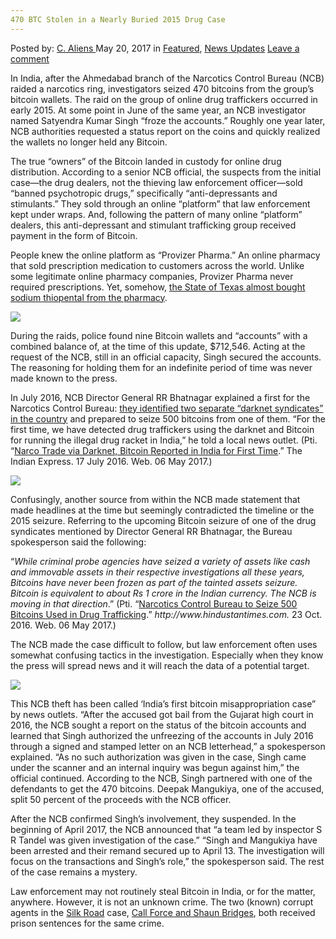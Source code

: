 ```yaml
---
470 BTC Stolen in a Nearly Buried 2015 Drug Case
---
```

<article class="post-listing post-20004 post type-post status-publish format-standard has-post-thumbnail hentry  tag-2524 tag-5455 tag-buried tag-case tag-stolen">
    <div class="post-inner">
        <span>Posted by: <a href="https://www.deepdotweb.com/author/caliens/" title="">C. Aliens </a></span>
    <span>May 20, 2017</span>
    <span>in <a href="https://www.deepdotweb.com/category/deepdot-news/" rel="category tag">Featured</a>, <a href="https://www.deepdotweb.com/category/news-updates/" rel="category tag">News Updates</a></span>
    <span><a href="https://www.deepdotweb.com/2017/05/20/470-btc-stolen-nearly-buried-2015-drug-case/#respond">Leave a comment</a></span>
    </p>
    <div class="clear"></div>
    <div class="entry">
    <p>In India, after the Ahmedabad branch of the Narcotics Control Bureau (NCB) raided a narcotics ring, investigators seized 470 bitcoins from the group’s bitcoin wallets. The raid on the group of online drug traffickers occurred in early 2015. At some point in June of the same year, an NCB investigator named Satyendra Kumar Singh “froze the accounts.” Roughly one year later, NCB authorities requested a status report on the coins and quickly realized the wallets no longer held any Bitcoin.</p>
    <p>The true “owners” of the Bitcoin landed in custody for online drug distribution. According to a senior NCB official, the suspects from the initial case—the drug dealers, not the thieving law enforcement officer—sold “banned psychotropic drugs,” specifically “anti-depressants and stimulants.” They sold through an online “platform” that law enforcement kept under wraps. And, following the pattern of many online “platform” dealers, this anti-depressant and stimulant trafficking group received payment in the form of Bitcoin.</p>
    <p>People knew the online platform as “Provizer Pharma.” An online pharmacy that sold prescription medication to customers across the world. Unlike some legitimate online pharmacy companies, Provizer Pharma never required prescriptions. Yet, somehow, <a href="https://www.documentcloud.org/documents/3422737-DEA-Investigative-Report-TDCJ.html">the State of Texas almost bought sodium thiopental from the pharmacy</a>.</p>
    <p><img class="wp-image-20014 aligncenter" src="/imgs/2017/05/word-image-85.jpeg" srcset="/imgs/2017/05/word-image-85.jpeg 800w, /imgs/2017/05/word-image-85-300x146.jpeg 300w" sizes="(max-width: 800px) 100vw, 800px"/></p>
    <p>During the raids, police found nine Bitcoin wallets and “accounts” with a combined balance of, at the time of this update, $712,546. Acting at the request of the NCB, still in an official capacity, Singh secured the accounts. The reasoning for holding them for an indefinite period of time was never made known to the press.</p>
    <p>In July 2016, NCB Director General RR Bhatnagar explained a first for the Narcotics Control Bureau: <a href="https://www.deepdotweb.com/2016/10/31/narcotics-control-bureau-seize-500-btc-darknet-vendors-india/">they identified two separate “darknet syndicates” in the country</a> and prepared to seize 500 bitcoins from one of them. “For the first time, we have detected drug traffickers using the darknet and Bitcoin for running the illegal drug racket in India,” he told a local news outlet. (Pti. &#8220;<a href="http://indianexpress.com/article/india/india-news-india/narco-trade-via-darknet-bitcoin-reported-in-india-for-first-time-2918986/">Narco Trade via Darknet, Bitcoin Reported in India for First Time</a>.&#8221; The Indian Express. 17 July 2016. Web. 06 May 2017.)</p>
    <p><img class="wp-image-20015 aligncenter" src="/imgs/2017/05/word-image-86.jpeg" srcset="/imgs/2017/05/word-image-86.jpeg 800w, /imgs/2017/05/word-image-86-300x196.jpeg 300w" sizes="(max-width: 800px) 100vw, 800px"/></p>
    <p>Confusingly, another source from within the NCB made statement that made headlines at the time but seemingly contradicted the timeline or the 2015 seizure. Referring to the upcoming Bitcoin seizure of one of the drug syndicates mentioned by Director General RR Bhatnagar, the Bureau spokesperson said the following:</p>
    <p>“<em>While criminal probe agencies have seized a variety of assets like cash and immovable assets in their respective investigations all these years, Bitcoins have never been frozen as part of the tainted assets seizure. Bitcoin is equivalent to about Rs 1 crore in the Indian currency. The NCB is moving in that direction</em>.” (Pti. &#8220;<a href="http://www.hindustantimes.com/india-news/narcotics-control-bureau-to-seize-500-bitcoins-used-in-drug-trafficking/story-jRGsfH1SE7rghSyeb3rseL.html">Narcotics Control Bureau to Seize 500 Bitcoins Used in Drug Trafficking</a>.&#8221; <em>http://www.hindustantimes.com.</em> 23 Oct. 2016. Web. 06 May 2017.)</p>
    <p>The NCB made the case difficult to follow, but law enforcement often uses somewhat confusing tactics in the investigation. Especially when they know the press will spread news and it will reach the data of a potential target.</p>
    <p><img class="wp-image-20016 aligncenter" src="/imgs/2017/05/word-image-87.jpeg" srcset="/imgs/2017/05/word-image-87.jpeg 800w, /imgs/2017/05/word-image-87-300x225.jpeg 300w" sizes="(max-width: 800px) 100vw, 800px"/></p>
    <p>This NCB theft has been called ‘India’s first bitcoin misappropriation case” by news outlets. “After the accused got bail from the Gujarat high court in 2016, the NCB sought a report on the status of the bitcoin accounts and learned that Singh authorized the unfreezing of the accounts in July 2016 through a signed and stamped letter on an NCB letterhead,” a spokesperson explained. “As no such authorization was given in the case, Singh came under the scanner and an internal inquiry was begun against him,&#8221; the official continued. According to the NCB, Singh partnered with one of the defendants to get the 470 bitcoins. Deepak Mangukiya, one of the accused, split 50 percent of the proceeds with the NCB officer.</p>
    <p>After the NCB confirmed Singh’s involvement, they suspended. In the beginning of April 2017, the NCB announced that &#8220;a team led by inspector S R Tandel was given investigation of the case.” “Singh and Mangukiya have been arrested and their remand secured up to April 13. The investigation will focus on the transactions and Singh&#8217;s role,&#8221; the spokesperson said. The rest of the case remains a mystery.</p>
    <p>Law enforcement may not routinely steal Bitcoin in India, or for the matter, anywhere. However, it is not an unknown crime. The two (known) corrupt agents in the <a href="https://www.deepdotweb.com/tag/road/">Silk Road</a> case, <a href="https://www.deepdotweb.com/2016/02/06/corrupt-silk-road-secret-service-agent-arrested-again/">Call Force and Shaun Bridges</a>, both received prison sentences for the same crime.</p>
    </div>
    <span style="display:none"><a href="https://www.deepdotweb.com/tag/2015/" rel="tag">2015</a> <a href="https://www.deepdotweb.com/tag/470/" rel="tag">470</a> <a href="https://www.deepdotweb.com/tag/btc/" rel="tag">btc</a> <a href="https://www.deepdotweb.com/tag/buried/" rel="tag">buried</a> <a href="https://www.deepdotweb.com/tag/case/" rel="tag">case</a>  <a href="https://www.deepdotweb.com/tag/stolen/" rel="tag">stolen</a></span> <span style="display:none" class="updated">2017-05-20</span>
    <div style="display:none" class="vcard author" itemprop="author" itemscope itemtype="http://schema.org/Person"><strong class="fn" itemprop="name"><a href="https://www.deepdotweb.com/author/caliens/" title="Posts by C. Aliens" rel="author">C. Aliens</a></strong></div>
    </div>
</article>

